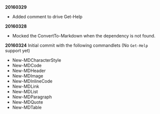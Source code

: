 **20160329**
- Added comment to drive Get-Help

**20160328**
- Mocked the ConvertTo-Markdown when the dependency is not found.


**20160324**
Initial commit with the following commandlets (No `Get-Help` support yet)

- New-MDCharacterStyle
- New-MDCode
- New-MDHeader
- New-MDImage
- New-MDInlineCode
- New-MDLink
- New-MDList
- New-MDParagraph
- New-MDQuote
- New-MDTable
